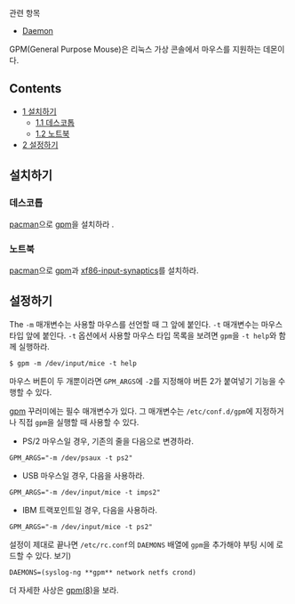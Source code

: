 관련 항목

*   [Daemon](/index.php/Daemon "Daemon")

GPM(General Purpose Mouse)은 리눅스 가상 콘솔에서 마우스를 지원하는 데몬이다.

## Contents

*   [1 설치하기](#설치하기)
    *   [1.1 데스코톱](#데스코톱)
    *   [1.2 노트북](#노트북)
*   [2 설정하기](#설정하기)

## 설치하기

### 데스코톱

[pacman](/index.php/Pacman "Pacman")으로 [gpm](https://www.archlinux.org/packages/?name=gpm)을 설치하라 .

### 노트북

[pacman](/index.php/Pacman "Pacman")으로 [gpm](https://www.archlinux.org/packages/?name=gpm)과 [xf86-input-synaptics](https://www.archlinux.org/packages/?name=xf86-input-synaptics)를 설치하라.

## 설정하기

The `-m` 매개변수는 사용할 마우스를 선언할 때 그 앞에 붙인다. `-t` 매개변수는 마우스 타입 앞에 붙인다. `-t` 옵션에서 사용할 마우스 타입 목록을 보려면 `gpm`을 `-t help`와 함께 실행하라.

```
$ gpm -m /dev/input/mice -t help

```

마우스 버튼이 두 개뿐이라면 `GPM_ARGS`에 `-2`를 지정해야 버튼 2가 붙여넣기 기능을 수행할 수 있다.

[gpm](https://www.archlinux.org/packages/?name=gpm) 꾸러미에는 필수 매개변수가 있다. 그 매개변수는 `/etc/conf.d/gpm`에 지정하거나 직접 `gpm`을 실행할 때 사용할 수 있다.

*   PS/2 마우스일 경우, 기존의 줄을 다음으로 변경하라.

```
GPM_ARGS="-m /dev/psaux -t ps2"

```

*   USB 마우스일 경우, 다음을 사용하라.

```
GPM_ARGS="-m /dev/input/mice -t imps2"

```

*   IBM 트랙포인트일 경우, 다음을 사용하라.

```
GPM_ARGS="-m /dev/input/mice -t ps2"

```

설정이 제대로 끝나면 `/etc/rc.conf`의 `DAEMONS` 배열에 `gpm`을 추가해야 부팅 시에 로드할 수 있다. 보기)

```
DAEMONS=(syslog-ng **gpm** network netfs crond)

```

더 자세한 사상은 [gpm(8)](https://jlk.fjfi.cvut.cz/arch/manpages/man/gpm.8)을 보라.